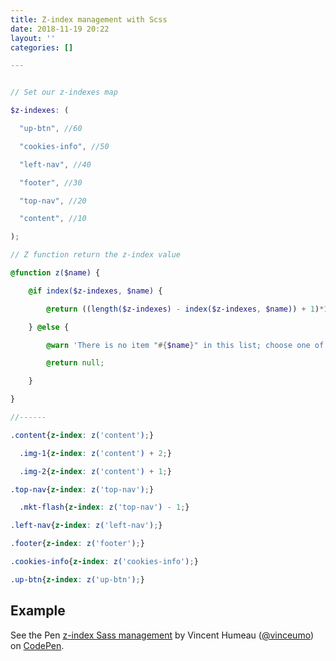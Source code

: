 ```yaml
---
title: Z-index management with Scss
date: 2018-11-19 20:22
layout: ''
categories: []

---
```

```scss

// Set our z-indexes map

$z-indexes: (

  "up-btn", //60

  "cookies-info", //50

  "left-nav", //40

  "footer", //30

  "top-nav", //20

  "content", //10

);

// Z function return the z-index value

@function z($name) {

    @if index($z-indexes, $name) {

        @return ((length($z-indexes) - index($z-indexes, $name)) + 1)*10;

    } @else {

        @warn 'There is no item "#{$name}" in this list; choose one of: #{$z-indexes}';

        @return null;

    }

}

//------

.content{z-index: z('content');}

  .img-1{z-index: z('content') + 2;}

  .img-2{z-index: z('content') + 1;}

.top-nav{z-index: z('top-nav');}

  .mkt-flash{z-index: z('top-nav') - 1;} 

.left-nav{z-index: z('left-nav');}

.footer{z-index: z('footer');}

.cookies-info{z-index: z('cookies-info');}

.up-btn{z-index: z('up-btn');}

```

## Example 

<p data-height="500" data-theme-id="0" data-slug-hash="MmQrbK" data-default-tab="css,result" data-user="vinceumo" data-pen-title="z-index Sass management" class="codepen">See the Pen <a href="https://codepen.io/vinceumo/pen/MmQrbK/">z-index Sass management</a> by Vincent Humeau (<a href="https://codepen.io/vinceumo">@vinceumo</a>) on <a href="https://codepen.io">CodePen</a>.</p>
<script async src="https://static.codepen.io/assets/embed/ei.js"></script>